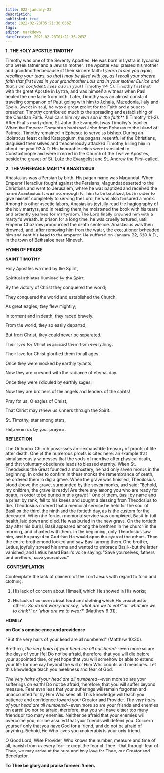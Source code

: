 ```yaml
---
title: 022-january-22
description: 
published: true
date: 2022-02-23T05:21:38.036Z
tags: 
editor: markdown
dateCreated: 2022-02-23T05:21:36.203Z
---
```



**1. THE HOLY APOSTLE TIMOTHY**

Timothy was one of the Seventy Apostles. He was born in Lystra in Lycaonia of a Greek father and a Jewish mother. The Apostle Paul praised his mother and grandmother because of their sincere faith: *I yearn to see you again, recalling your tears, so that I may be filled with joy, as I recall your sincere faith that first lived in your grandmother Lois and in your mother Eunice and that, I am confident, lives also in you*(II Timothy 1:4-5). Timothy first met with the great Apostle in Lystra, and was himself a witness when Paul healed the one lame from birth. Later, Timothy was an almost constant traveling companion of Paul, going with him to Achaia, Macedonia, Italy and Spain. Sweet in soul, he was a great zealot for the Faith and a superb preacher. Timothy contributed much to the spreading and establishing of the Christian Faith. Paul calls him *my own son in the faith*** (I Timothy 1:1-2). After Paul's martyrdom, St. John the Evangelist was Timothy's teacher. When the Emperor Domentian banished John from Ephesus to the island of Patmos, Timothy remained in Ephesus to serve as bishop. During an idolatrous feast called Katagogium, the pagans, resentful of the Christians, disguised themselves and treacherously attacked Timothy, killing him in about the year 93 A.D. His honorable relics were translated to Constantinople and were interred in the Church of the Twelve Apostles, beside the graves of St. Luke the Evangelist and St. Andrew the First-called.

**2. THE VENERABLE MARTYR ANASTASIUS**

Anastasius was a Persian by birth. His pagan name was Magundat. When Emperor Heraclius fought against the Persians, Magundat deserted to the Christians and went to Jerusalem, where he was baptized and received the name Anastasius. It was not enough for him to be baptized, but in order to give himself completely to serving the Lord, he was also tonsured a monk. Among his other ascetic labors, Anastasius joyfully read the hagiography of the holy martyrs, and in reading them, he moistened the book with his tears and ardently yearned for martyrdom. The Lord finally crowned him with a martyr's wreath. In prison for a long time, he was cruelly tortured, until Emperor Chozroes pronounced the death sentence. Anastasius was then drowned, and, after removing him from the water, the executioner beheaded him and sent his head to the emperor. He suffered on January 22, 628 A.D., in the town of Bethsaloe near Nineveh.



**HYMN OF PRAISE**

**SAINT TIMOTHY**

Holy Apostles warmed by the Spirit,

Spiritual athletes illumined by the Spirit.

By the victory of Christ they conquered the world;

They conquered the world and established the Church.

As great eagles, they flew mightily;

In torment and in death, they raced bravely.

From the world, they so easily departed,

But from Christ, they could never be separated.

Their love for Christ separated them from everything;

Their love for Christ glorified them for all ages.

Once they were mocked by earthly tyrants;

Now they are crowned with the radiance of eternal day.

Once they were ridiculed by earthly sages;

Now they are brothers of the angels and leaders of the saints!

Pray for us, O eagles of Christ,

That Christ may renew us sinners through the Spirit.

St. Timothy, star among stars,

Help even us by your prayers.



**REFLECTION**

The Orthodox Church possesses an inexhaustible treasury of proofs of life after death. One of the numerous proofs is cited here: an example that simultaneously witnesses that the souls of men live after physical death, and that voluntary obedience leads to blessed eternity. When St. Theodosius the Great founded a monastery, he had only seven monks in the beginning. In order to confirm in these monks the remembrance of death, he ordered them to dig a grave. When the grave was finished, Theodosius stood above the grave, surrounded by the seven monks, and said: "Behold, my children, the grave is ready! Are there any among you who are ready for death, in order to be buried in this grave?" One of them, Basil by name and a priest by rank, fell to his knees and sought a blessing from Theodosius to die. Theodosius ordered that a memorial service be held for the soul of Basil on the third, the ninth and the fortieth day, as is the custom for the deceased. When the fortieth memorial service was completed, Basil, in full health, laid down and died. He was buried in the new grave. On the fortieth day after his burial, Basil appeared among the brethren in the church in the morning, and chanted with them. In the beginning, only Theodosius saw him, and he prayed to God that He would open the eyes of the others. Then the entire brotherhood looked and saw Basil among them. One brother, Letius, joyfully spread his arms and wanted to embrace Basil--but the latter vanished, and Letius heard Basil's voice saying: "Save yourselves, fathers and brothers, save yourselves."



 **CONTEMPLATION**

Contemplate the lack of concern of the Lord Jesus with regard to food and clothing:

1.  His lack of concern about Himself, which He showed in His works;

1.  His lack of concern about food and clothing which He preached to others: *So do not worry and say, 'what are we to eat?' or 'what are we to drink?' or 'what are we to wear?'* (Matthew 6:31).



**HOMILY**

**on God's omniscience and providence**

"But the very hairs of your head are all numbered" (Matthew 10:30).

Brethren, *the very hairs of your head are all numbered*--even more so are the days of your life! Do not be afraid, therefore, that you will die before your appointed time, or yet hope that you will somehow be able to extend your life for one day beyond the will of Him Who counts and measures. Let this knowledge teach you meekness and fear of God.

*The very hairs of your head are all numbered*--even more so are your sufferings on earth! Do not be afraid, therefore, that you will suffer beyond measure. Fear even less that your sufferings will remain forgotten and unaccounted for by Him Who sees all. This knowledge will teach you patience and confidence toward your Creator and Provider. *The very hairs of your head are all numbered*--even more so are your friends and enemies on earth! Do not be afraid, therefore, that you will have either too many friends or too many enemies. Neither be afraid that your enemies will overcome you, nor be assured that your friends will defend you. Concern yourself only that you have God for a friend, and do not be afraid of anything. Behold, He Who loves you unalterably is your only friend.

O Good Lord, Wise Provider, Who knows the number, measure and time of all, banish from us every fear--except the fear of Thee--that through fear of Thee, we may arrive at the pure and holy love for Thee, our Creator and Benefactor.

**To Thee be glory and praise forever. Amen.**
